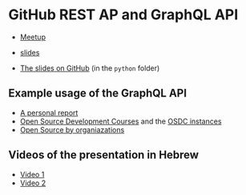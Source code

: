 # GitHub REST AP and GraphQL API

* [Meetup](https://www.meetup.com/code-mavens/events/292971784/)


* [slides](https://code-maven.com/slides/python/github)
* [The slides on GitHub](https://github.com/szabgab/slides) (in the `python` folder)

## Example usage of the GraphQL API
* [A personal report](https://github.com/simonw/simonw)
* [Open Source Development Courses](https://osdc.code-maven.com/) and the [OSDC instances](https://osdc.code-maven.com/instances)
* [Open Source by organiazations](https://osdc.code-maven.com/open-source-by-organizations/)

## Videos of the presentation in Hebrew

* [Video 1](https://youtu.be/ZyYs2PIoF2s)
* [Video 2](https://youtu.be/eMCgZZkTh28)


